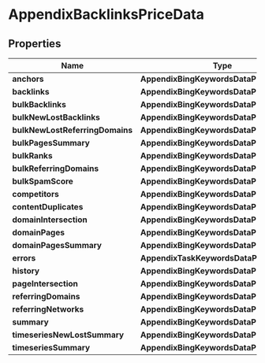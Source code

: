 # AppendixBacklinksPriceData


## Properties

| Name | Type | Description | Notes |
|------------ | ------------- | ------------- | -------------|
**anchors** | **AppendixBingKeywordsDataPriceDataInfo** |  |[optional]|
**backlinks** | **AppendixBingKeywordsDataPriceDataInfo** |  |[optional]|
**bulkBacklinks** | **AppendixBingKeywordsDataPriceDataInfo** |  |[optional]|
**bulkNewLostBacklinks** | **AppendixBingKeywordsDataPriceDataInfo** |  |[optional]|
**bulkNewLostReferringDomains** | **AppendixBingKeywordsDataPriceDataInfo** |  |[optional]|
**bulkPagesSummary** | **AppendixBingKeywordsDataPriceDataInfo** |  |[optional]|
**bulkRanks** | **AppendixBingKeywordsDataPriceDataInfo** |  |[optional]|
**bulkReferringDomains** | **AppendixBingKeywordsDataPriceDataInfo** |  |[optional]|
**bulkSpamScore** | **AppendixBingKeywordsDataPriceDataInfo** |  |[optional]|
**competitors** | **AppendixBingKeywordsDataPriceDataInfo** |  |[optional]|
**contentDuplicates** | **AppendixBingKeywordsDataPriceDataInfo** |  |[optional]|
**domainIntersection** | **AppendixBingKeywordsDataPriceDataInfo** |  |[optional]|
**domainPages** | **AppendixBingKeywordsDataPriceDataInfo** |  |[optional]|
**domainPagesSummary** | **AppendixBingKeywordsDataPriceDataInfo** |  |[optional]|
**errors** | **AppendixTaskKeywordsDataPriceDataInfo** |  |[optional]|
**history** | **AppendixBingKeywordsDataPriceDataInfo** |  |[optional]|
**pageIntersection** | **AppendixBingKeywordsDataPriceDataInfo** |  |[optional]|
**referringDomains** | **AppendixBingKeywordsDataPriceDataInfo** |  |[optional]|
**referringNetworks** | **AppendixBingKeywordsDataPriceDataInfo** |  |[optional]|
**summary** | **AppendixBingKeywordsDataPriceDataInfo** |  |[optional]|
**timeseriesNewLostSummary** | **AppendixBingKeywordsDataPriceDataInfo** |  |[optional]|
**timeseriesSummary** | **AppendixBingKeywordsDataPriceDataInfo** |  |[optional]|